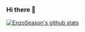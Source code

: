 ### Hi there 👋

[![EnzoSeason's github stats](https://github-readme-stats.vercel.app/api?username=EnzoSeason)](https://github.com/anuraghazra/github-readme-stats&count_private=true)
